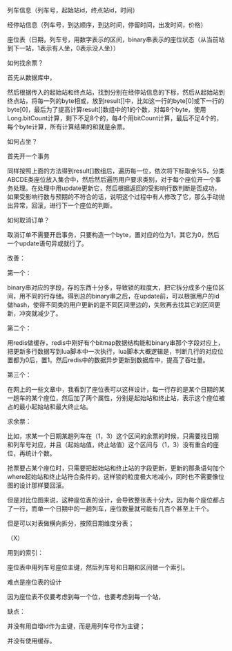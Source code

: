 列车信息（列车号，起始站id，终点站id，时间）

经停站信息（列车号，到达顺序，到达时间，停留时间，出发时间，价格）

座位表（日期，列车号，用数字表示的区间，binary串表示的座位状态（从当前站到下一站，1表示有人坐，0表示没人坐））



如何找余票？

首先从数据库中，

然后根据传入的起始站和终点站，找到分别在经停站信息的下标，然后从起始站到终点站，将每一列的byte相或，放到result[]中，比如这一行的byte[0]或下一行的byte[0]，最后为了提高计算result[]数组中的1的个数，对每8个byte，使用Long.bitCount计算，剩下不足8个的，每4个用bitCount计算，最后不足4个的，每个byte计算，所有计算结果的和就是余票。



如何占坐？

首先开一个事务

同样按照上面的方法得到result[]数组后，遍历每一位，依次将下标取余%5，分类ABCDE类座位放入集合中，然后然后遍历用户要求类别，对于每个座位开一个事务处理。在处理中用update更新它，然后根据返回的受影响行数判断是否成功，如果受影响行数与预期的不符合的话，说明这个过程中有人修改了它，那么手动抛出异常，回滚，进行下一个座位的判断。

如何取消订单？

取消订单不需要开启事务，只要构造一个byte，置对应的位为1，其它为0，然后一个update语句异或就行了。



改善：

第一个：

binary串对应的字段，存的东西十分多，导致锁的粒度大，把它拆分成多个座位区间，用不同的行存储。得到总的binary串之后，在update前，可以根据用户的id做hash，使得不同类的用户更新的是不同区间里边的，失败再去找其它的区间更新，冲突就减少了。

第二个：

用redis做缓存，redis中刚好有个bitmap数据结构能和binary串那个字段对应上，把更新多行数据写到lua脚本中一次执行，lua脚本大概逻辑是，判断几行的对应位置都为0后，置1。然后redis中的数据异步更新到数据库中，提高了吞吐量。

第三个：

在网上的一些文章中，我看到了座位表可以这样设计，每一行存的是某个日期的某一趟车的某个座位，然后加了两个属性，分别是起始站和终止站，表示这个座位被占的最小起始站和最大终止站。

求余票：

比如，求某一个日期某趟列车在（1，3）这个区间的余票的时候，只需要找日期和列车号对应，并且（起始站值，终止站值）这个区间与（1，3）没有重合的座位，再统计个数。

抢票要占某个座位时，只需要把起始站和终止站的字段更新，更新的那条语句加个where起始站和终止站符合条件的，这样锁的粒度极大地减小，同时也不需要像位图的设计那样要回滚。

但是对比位图来说，这种座位表的设计，会导致整张表十分大，因为每个座位都占了一行，而单一个日期中的一趟列车，座位数量就可能有几百个甚至上千个。

但是可以对表做横向拆分，按照日期维度分表；



（X）

用到的索引：

座位表中用列车号座位主键，然后列车号和日期和区间做一个索引。



难点是座位表的设计

因为座位表不仅要考虑到每一个位，也要考虑到每一个站，



缺点：

并没有用自增id作为主键，而是用列车号作为主键；

并没有使用缓存。

